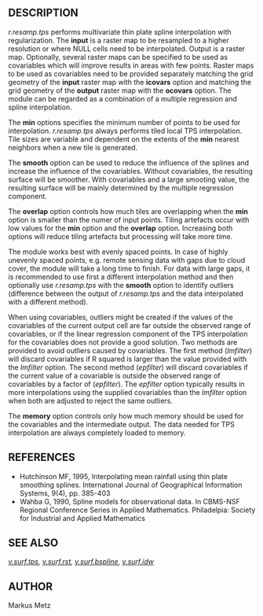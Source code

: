 ## DESCRIPTION

*r.resamp.tps* performs multivariate thin plate spline interpolation
with regularization. The **input** is a raster map to be resampled to a
higher resolution or where NULL cells need to be interpolated. Output is
a raster map. Optionally, several raster maps can be specified to be
used as covariables which will improve results in areas with few points.
Raster maps to be used as covariables need to be provided separately
matching the grid geometry of the **input** raster map with the
**icovars** option and matching the grid geometry of the **output**
raster map with the **ocovars** option. The module can be regarded as a
combination of a multiple regression and spline interpolation.

The **min** options specifies the minimum number of points to be used
for interpolation. *r.resamp.tps* always performs tiled local TPS
interpolation. Tile sizes are variable and dependent on the extents of
the **min** nearest neighbors when a new tile is generated.

The **smooth** option can be used to reduce the influence of the splines
and increase the influence of the covariables. Without covariables, the
resulting surface will be smoother. With covariables and a large
smooting value, the resulting surface will be mainly determined by the
multiple regression component.

The **overlap** option controls how much tiles are overlapping when the
**min** option is smaller than the numer of input points. Tiling
artefacts occur with low values for the **min** option and the
**overlap** option. Increasing both options will reduce tiling artefacts
but processing will take more time.

The module works best with evenly spaced points. In case of highly
unevenly spaced points, e.g. remote sensing data with gaps due to cloud
cover, the module will take a long time to finish. For data with large
gaps, it is recommended to use first a different interpolation method
and then optionally use *r.resamp.tps* with the **smooth** option to
identify outliers (difference between the output of *r.resamp.tps* and
the data interpolated with a different method).

When using covariables, outliers might be created if the values of the
covariables of the current output cell are far outside the observed
range of covariables, or if the linear regression component of the TPS
interpolation for the covariables does not provide a good solution. Two
methods are provided to avoid outliers caused by covariables. The first
method (*lmfilter*) will discard covariables if R squared is larger than
the value provided with the *lmfilter* option. The second method
(*epfilter*) will discard covariables if the current value of a
covariable is outside the observed range of covariables by a factor of
(*epfilter*). The *epfilter* option typically results in more
interpolations using the supplied covariables than the *lmfilter* option
when both are adjusted to reject the same outliers.

The **memory** option controls only how much memory should be used for
the covariables and the intermediate output. The data needed for TPS
interpolation are always completely loaded to memory.

## REFERENCES

  - Hutchinson MF, 1995, Interpolating mean rainfall using thin plate
    smoothing splines. International Journal of Geographical Information
    Systems, 9(4), pp. 385-403
  - Wahba G, 1990, Spline models for observational data. In CBMS-NSF
    Regional Conference Series in Applied Mathematics. Philadelpia:
    Society for Industrial and Applied Mathematics

## SEE ALSO

*[v.surf.tps](v.surf.tps.md),
[v.surf.rst](https://grass.osgeo.org/grass-stable/manuals/v.surf.rst.html),
[v.surf.bspline](https://grass.osgeo.org/grass-stable/manuals/v.surf.bspline.html),
[v.surf.idw](https://grass.osgeo.org/grass-stable/manuals/v.surf.idw.html)*

## AUTHOR

Markus Metz
